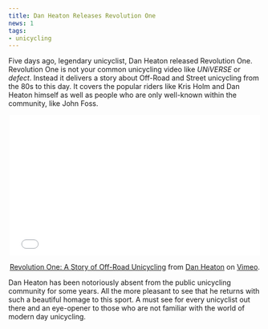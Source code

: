 ```yaml
---
title: Dan Heaton Releases Revolution One
news: 1
tags:
- unicycling
---
```

Five days ago, legendary unicyclist, Dan Heaton released Revolution One.
Revolution One is not your common unicycling video like *UNiVERSE*
or *defect*. Instead it delivers a story about Off-Road and Street
unicycling from the 80s to this day. It covers the popular riders like
Kris Holm and Dan Heaton himself as well as people who are only well-known
within the community, like John Foss.

<div style="text-align: center;">
<iframe src="//player.vimeo.com/video/77156452" width="500" height="281" frameborder="0" webkitallowfullscreen mozallowfullscreen allowfullscreen></iframe> <p><a href="http://vimeo.com/77156452">Revolution One: A Story of Off-Road Unicycling</a> from <a href="http://vimeo.com/danheaton">Dan Heaton</a> on <a href="https://vimeo.com">Vimeo</a>.</p>
</div>

Dan Heaton has been notoriously absent from the public unicycling
community for some years. All the more pleasant to see that he returns
with such a beautiful homage to this sport. A must see for every
unicyclist out there and an eye-opener to those who are not familiar
with the world of modern day unicycling.
